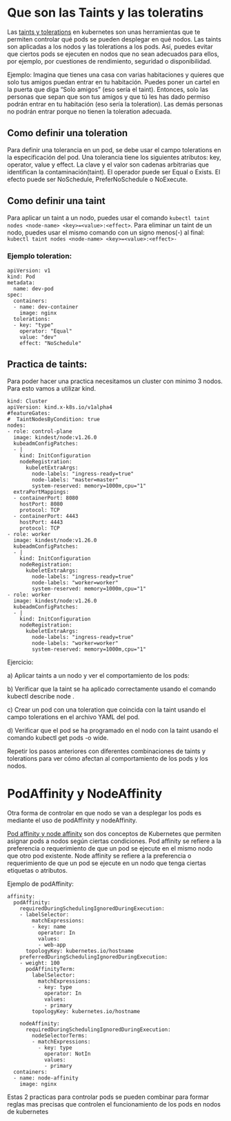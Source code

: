 # Que son las Taints y las toleratins

Las [taints y tolerations](https://kubernetes.io/docs/concepts/scheduling-eviction/taint-and-toleration/) en kubernetes son unas herramientas que te permiten controlar qué pods se pueden desplegar en qué nodos. Las taints son aplicadas a los nodos y las tolerations a los pods. Así, puedes evitar que ciertos pods se ejecuten en nodos que no sean adecuados para ellos, por ejemplo, por cuestiones de rendimiento, seguridad o disponibilidad.

Ejemplo:
  Imagina que tienes una casa con varias habitaciones y quieres que solo tus amigos puedan entrar en tu habitación. Puedes poner un cartel en la puerta que diga “Solo amigos” (eso sería el taint). Entonces, solo las personas que sepan que son tus amigos y que tú les has dado permiso podrán entrar en tu habitación (eso sería la toleration). Las demás personas no podrán entrar porque no tienen la toleration adecuada.

## Como definir una toleration

Para definir una tolerancia en un pod, se debe usar el campo tolerations en la especificación del pod. Una tolerancia tiene los siguientes atributos: key, operator, value y effect. La clave y el valor son cadenas arbitrarias que identifican la contaminación(taint). El operador puede ser Equal o Exists. El efecto puede ser NoSchedule, PreferNoSchedule o NoExecute.

## Como definir una taint

Para aplicar un taint a un nodo, puedes usar el comando ``` kubectl taint nodes <node-name> <key>=<value>:<effect> ```. Para eliminar un taint de un nodo, puedes usar el mismo comando con un signo menos(-) al final: ```kubectl taint nodes <node-name> <key>=<value>:<effect>-```

### Ejemplo toleration:

``` 
apiVersion: v1
kind: Pod
metadata:
  name: dev-pod
spec:
  containers:
  - name: dev-container
    image: nginx
  tolerations:
  - key: "type"
    operator: "Equal"
    value: "dev"
    effect: "NoSchedule"
```


## Practica de taints:

Para poder hacer una practica necesitamos un cluster con minimo 3 nodos.
Para esto vamos a utilizar kind.

```
kind: Cluster
apiVersion: kind.x-k8s.io/v1alpha4
#featureGates:
#  TaintNodesByCondition: true 
nodes:
- role: control-plane
  image: kindest/node:v1.26.0
  kubeadmConfigPatches:
  - |
    kind: InitConfiguration
    nodeRegistration:
      kubeletExtraArgs:
        node-labels: "ingress-ready=true"
        node-labels: "master=master"
        system-reserved: memory=1000m,cpu="1"
  extraPortMappings:
  - containerPort: 8080
    hostPort: 8080
    protocol: TCP
  - containerPort: 4443
    hostPort: 4443
    protocol: TCP
- role: worker
  image: kindest/node:v1.26.0
  kubeadmConfigPatches:
  - |
    kind: InitConfiguration
    nodeRegistration:
      kubeletExtraArgs:
        node-labels: "ingress-ready=true"
        node-labels: "worker=worker"
        system-reserved: memory=1000m,cpu="1"
- role: worker
  image: kindest/node:v1.26.0
  kubeadmConfigPatches:
  - |
    kind: InitConfiguration
    nodeRegistration:
      kubeletExtraArgs:
        node-labels: "ingress-ready=true"
        node-labels: "worker=worker"
        system-reserved: memory=1000m,cpu="1"

```

Ejercicio: 

a) Aplicar taints a un nodo y ver el comportamiento de los pods:

b) Verificar que la taint se ha aplicado correctamente usando el comando kubectl describe node <node-name>.

c) Crear un pod con una toleration que coincida con la taint usando el campo tolerations en el archivo YAML del pod.

d) Verificar que el pod se ha programado en el nodo con la taint usando el comando kubectl get pods -o wide.

Repetir los pasos anteriores con diferentes combinaciones de taints y tolerations para ver cómo afectan al comportamiento de los pods y los nodos.



# PodAffinity y NodeAffinity

Otra forma de controlar en que nodo se van a desplegar los pods es mediante el uso de podAffinity y nodeAffinity.

[Pod affinity y node affinity](https://kubernetes.io/docs/tasks/configure-pod-container/assign-pods-nodes-using-node-affinity/) son dos conceptos de Kubernetes que permiten asignar pods a nodos según ciertas condiciones. Pod affinity se refiere a la preferencia o requerimiento de que un pod se ejecute en el mismo nodo que otro pod existente. Node affinity se refiere a la preferencia o requerimiento de que un pod se ejecute en un nodo que tenga ciertas etiquetas o atributos.

Ejemplo de podAffinity:

```
affinity:
  podAffinity:
    requiredDuringSchedulingIgnoredDuringExecution:
    - labelSelector:
        matchExpressions:
        - key: name
          operator: In
          values:
          - web-app
      topologyKey: kubernetes.io/hostname
    preferredDuringSchedulingIgnoredDuringExecution:
    - weight: 100
      podAffinityTerm:
        labelSelector:
          matchExpressions:
          - key: type
            operator: In
            values:
            - primary
        topologyKey: kubernetes.io/hostname

    nodeAffinity:  
      requiredDuringSchedulingIgnoredDuringExecution: 
        nodeSelectorTerms:
        - matchExpressions:
          - key: type
            operator: NotIn 
            values:
            - primary
  containers:
  - name: node-affinity
    image: nginx

```

Estas 2 practicas para controlar pods se pueden combinar para formar reglas mas precisas que controlen el funcionamiento de los pods en nodos de kubernetes




